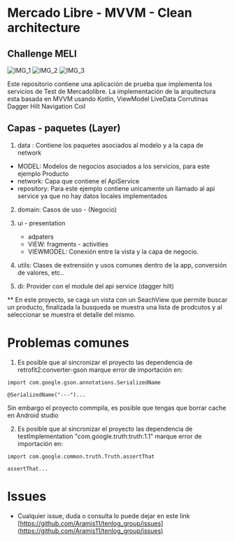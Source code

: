 # Mercado Libre - MVVM - Clean architecture
## Challenge MELI

![IMG_1](https://user-images.githubusercontent.com/39841298/124518598-73b09d80-ddac-11eb-87b7-78b685c0916e.jpeg)
![IMG_2](https://user-images.githubusercontent.com/39841298/124518670-a5c1ff80-ddac-11eb-8daa-9c66f9494f4e.jpeg)
![IMG_3](https://user-images.githubusercontent.com/39841298/124518681-ace90d80-ddac-11eb-8705-56d9e73613ea.jpeg)


Este repositorio contiene una aplicación de prueba que implementa los servicios de Test de Mercadolibre. La implementación de la arquitectura esta basada en MVVM usando Kotlin,  ViewModel
LiveData
Corrutinas
Dagger Hilt
Navigation
Coil


## Capas - paquetes (Layer)

1. data : Contiene los paquetes asociados al modelo y a la capa de network
  - MODEL: Modelos de negocios asociados a los servicios, para este ejemplo Producto
  - network: Capa que contiene el ApiService
  - repository: Para este ejemplo contiene unicamente un llamado al api service ya que no hay datos locales implementados


2. domain: Casos de uso - (Negocio)

3. ui - presentation 
    - adpaters
    - VIEW: fragments - activities
    - VIEWMODEL: Conexión entre la vista y la capa de negocio.

4. utils: Clases de extrensión y usos comunes dentro de la app, conversión de valores, etc..

5. di: Provider con el module del api service (dagger hilt)
    

** En este proyecto, se caga un vista con un SeachView que permite buscar un producto, finalizada la busqueda se muestra una lista de prodcutos y al seleccionar se muestra el detalle del mismo. 

# Problemas comunes

1. Es posible que al sincronizar el proyecto las dependencia de retrofit2:converter-gson marque error de importación en:

```
import com.google.gson.annotations.SerializedName

@SerializedName("---")...

```

Sin embargo el proyecto commpila, es posible que tengas que borrar cache en Android studio


2. Es posible que al sincronizar el proyecto las dependencia de  testImplementation "com.google.truth:truth:1.1" marque error de importación en:


```
import com.google.common.truth.Truth.assertThat

assertThat...

```

# Issues

- Cualquier issue, duda o consulta lo puede dejar en este link [https://github.com/Aramis11/tenlog_group/issues](https://github.com/Aramis11/tenlog_group/issues) 
